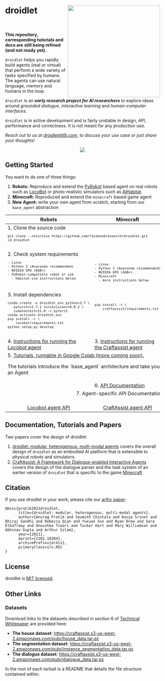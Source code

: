 # droidlet <img style="float: right;" src="https://drive.google.com/uc?export=view&id=11tx9ZoQ9bP8SryqITN7wBP5cKOmMtS2I" width="300"/> </br></br>

**This repository, corresponding tutorials and docs are still being refined (and not ready yet).**

`droidlet` helps you rapidly build agents (real or virtual) that perform a wide variety of tasks specified by humans. The agents can use natural language, memory and humans in the loop.

`droidlet` is an ***early research project for AI researchers*** to explore ideas around *grounded dialogue*, *interactive learning* and *human-computer interfaces*.

`droidlet` is in active development and is fairly unstable in design, API, performance and correctness. It is not meant for any production use.

*Reach out to us at droidlet@fb.com, to discuss your use case or just share your thoughts!*

<p align="center">
   <img src="https://locobot-bucket.s3-us-west-2.amazonaws.com/documentation/droidlet.gif" />
</p>

## Getting Started

You want to do one of three things:

1. **Robots:** Reproduce and extend the [PyRobot](https://pyrobot.org) based agent on real robots such as [LocoBot](http://www.locobot.org/) or photo-realistic simulators such as [AIHabitat](https://aihabitat.org/).
2. **Minecraft:** Reproduced and extend the `minecraft` based game agent
3. **New Agent:** write your own agent from scratch, starting from our `base_agent` abstraction


<p align="center">
  <table align="center">
    <thead><th>Robots</th>
        <th>Minecraft</th>
        <th>New Agent</th>
    </thead>
    <tr valign="top">
        <td colspan="3"  align="left">
          1. Clone the source code
            <sub><pre lang="bash">
git clone --recursive https://github.com/facebookresearch/droidlet.git
cd droidlet
            </pre></sub>
        </td>    
    </tr>
    <tr valign="top">        
        <td> 2. Check system requirements
        <sub><pre lang="bash">
- Linux
- Python 3 (Anaconda recommended)
- NVIDIA GPU (8GB+)
- PyRobot-compatible robot or sim
  - Habitat-sim instructions below
        </pre></sub></td>
        <td><sub><pre lang="bash">
        <br/>
- Linux
- Python 3 (Anaconda recommended)
- NVIDIA GPU (4GB+)
- Minecraft
  - more instructions below
        </pre></sub></td>
        <td><sub><pre lang="bash">
        <br/>
- Linux
- Python 3 (Anaconda recommended)
        </pre></sub></td>
    </tr>
    <tr valign="top">        
        <td> 3. Install dependencies
        <sub><pre lang="bash">
conda create -n droidlet_env python=3.7 \
   pytorch==1.7.1 torchvision==0.8.2 \
   cudatoolkit=11.0 -c pytorch
conda activate droidlet_env
pip install -r \
    locobot/requirements.txt
python setup.py develop
        </pre></sub></td>
        <td><sub><pre lang="bash">
        <br/>
pip install -r \
    craftassist/requirements.txt
        </pre></sub></td>
        <td><sub><pre lang="bash">
        <br/>
pip install -r requirements.txt
        </pre></sub></td>
    </tr>
    <tr valign="top">        
        <td> 4. <a href="https://github.com/facebookresearch/droidlet/blob/main/locobot/README.md"> Instructions for running the Locobot agent</a>
        </td>
        <td>
        3. <a href="https://github.com/facebookresearch/droidlet/blob/main/craftassist/README.md">Instructions for running the Craftassist agent</a>
        </td>
        <td>
        <br/>
        </td>
    </tr>
        <tr valign="top">
        <td colspan=3> 5. <a href="https://github.com/facebookresearch/droidlet/blob/main/tutorials"> Tutorials, runnable in Google Colab (more coming soon).</a><p> The tutorials introduce the `base_agent` architecture and take you through the 4 components of an Agent</p>
        </td>      
    </tr>    
    <tr valign="top" align="center">
        <td colspan=3> 6. <a href="https://facebookresearch.github.io/droidlet/"> API Documentation</a>
        </td>
    </tr>
    <tr valign="top" align="center">
        <td colspan=3> 7. Agent-specific API Documentation</a>
        </td>
    </tr>
    <tr valign="top">        
        <td align="center"><br/><a href="https://facebookresearch.github.io/droidlet/droidlet_agents.html#locobot"> Locobot agent API</a>
        </td>
        <td align="center">
        <br/><a href="https://facebookresearch.github.io/droidlet/droidlet_agents.html#craftassist"> CraftAssist agent API</a>
        </td>
        <td align="center">
        <br/>
        Not Applicable
        </td>
    </tr>
  </table>


## Documentation, Tutorials and Papers


Two papers cover the design of droidlet:
1. [droidlet: modular, heterogenous, multi-modal agents](https://arxiv.org/abs/2101.10384) covers the overall design of `droidlet` as an embodied AI platform that is extensible to physical robots and simulators.
2. [CraftAssist: A Framework for Dialogue-enabled Interactive Agents](https://arxiv.org/abs/1907.08584) covers the design of the dialogue parser and the task system of an earlier version of `droidlet` that is specific to the game [Minecraft](https://www.minecraft.net/en-us)

## Citation

If you use droidlet in your work, please cite our [arXiv paper](https://arxiv.org/abs/2101.10384):

```
@misc{pratik2021droidlet,
      title={droidlet: modular, heterogenous, multi-modal agents}, 
      author={Anurag Pratik and Soumith Chintala and Kavya Srinet and Dhiraj Gandhi and Rebecca Qian and Yuxuan Sun and Ryan Drew and Sara Elkafrawy and Anoushka Tiwari and Tucker Hart and Mary Williamson and Abhinav Gupta and Arthur Szlam},
      year={2021},
      eprint={2101.10384},
      archivePrefix={arXiv},
      primaryClass={cs.RO}
}
```

## License

droidlet is [MIT licensed](./LICENSE).


## Other Links

### Datasets

Download links to the datasets described in section 6 of [Technical Whitepaper](https://arxiv.org/abs/1907.08584) are provided here:

- **The house dataset**: https://craftassist.s3-us-west-2.amazonaws.com/pubr/house_data.tar.gz
- **The segmentation dataset**: https://craftassist.s3-us-west-2.amazonaws.com/pubr/instance_segmentation_data.tar.gz
- **The dialogue dataset**: https://craftassist.s3-us-west-2.amazonaws.com/pubr/dialogue_data.tar.gz

In the root of each tarball is a README that details the file structure contained within.



